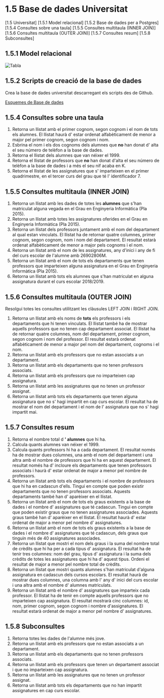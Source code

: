 # 1.5 Base de dades Universitat

[1.5 Universitat]
[1.5.1 Model relacional]
[1.5.2 Base de dades per a Postgres]
[1.5.4 Consultes sobre una taula]
[1.5.5 Consultes multitaula (INNER JOIN)]
[1.5.6 Consultes multitaula (OUTER JOIN)]
[1.5.7 Consultes resum]
[1.5.8 Subconsultes]

## 1.5.1 Model relacional

![Tabla](https://github.com/sapa-basededades/M02-M10-Bases-de-Dades/blob/main/1%20-%20Llenguatge%20SQL%20DML%20i%20DDL/1%20-%20DATABASES/ESQUEMES/1%20-%20POSTGRES/05%20-%20Universitat/universitat_erm.png)

## 1.5.2 Scripts de creació de la base de dades

Crea la base de dades universitat descarregant els scripts des de Github.

[Esquemes de Base de dades](https://github.com/sapa-basededades/M02-M10-Bases-de-Dades/tree/main/1%20-%20Llenguatge%20SQL%20DML%20i%20DDL/1%20-%20DATABASES/ESQUEMES/1%20-%20POSTGRES)

## 1.5.4 Consultes sobre una taula

1. Retorna un llistat amb el primer cognom, segon cognom i el nom de tots els alumnes. El llistat haurà d' estar ordenat alfabèticament de menor a major pel primer cognom, segon cognom i nom.
2. Esbrina el nom i els dos cognoms dels alumnes que **no** han donat d' alta el seu número de telèfon a la base de dades.
3. Retorna el llistat dels alumnes que van néixer el 1999.
4. Retorna el llistat de professors que **no** han donat d'alta el seu número de telèfon a la base de dades i a més el seu nif acaba en K.
5. Retorna el llistat de les assignatures que s' imparteixen en el primer quadrimestre, en el tercer curs del grau que té l' identificador 7.

## 1.5.5 Consultes multitaula (INNER JOIN)

1. Retorna un llistat amb les dades de totes les **alumnes** que s'han matriculat alguna vegada en el Grau en Enginyeria Informàtica (Pla 2015).
2. Retorna un llistat amb totes les assignatures oferides en el Grau en Enginyeria Informàtica (Pla 2015).
3. Retorna un llistat dels professors juntament amb el nom del departament al qual estan vinculats. El llistat ha de retornar quatre columnes, primer cognom, segon cognom, nom i nom del departament. El resultat estarà ordenat alfabèticament de menor a major pels cognoms i el nom.
4. Retorna un llistat amb el nom de les assignatures, any d'inici i any de fi del curs escolar de l'alumne amb 26902806M.
5. Retorna un llistat amb el nom de tots els departaments que tenen professors que imparteixen alguna assignatura en el Grau en Enginyeria Informàtica (Pla 2015).
6. Retorna un llistat amb tots els alumnes que s'han matriculat en alguna assignatura durant el curs escolar 2018/2019.

## 1.5.6 Consultes multitaula (OUTER JOIN)

Resolgui totes les consultes utilitzant les clàusules LEFT JOIN i RIGHT JOIN.

1. Retorna un llistat amb els noms de **tots** els professors i els departaments que hi tenen vinculats. El llistat també ha de mostrar aquells professors que no tenen cap departament associat. El llistat ha de retornar quatre columnes, nom del departament, primer cognom, segon cognom i nom del professor. El resultat estarà ordenat alfabèticament de menor a major pel nom del departament, cognoms i el nom.
2. Retorna un llistat amb els professors que no estan associats a un departament.
3. Retorna un llistat amb els departaments que no tenen professors associats.
4. Retorna un llistat amb els professors que no imparteixen cap assignatura.
5. Retorna un llistat amb les assignatures que no tenen un professor assignat.
6. Retorna un llistat amb tots els departaments que tenen alguna assignatura que no s' hagi impartit en cap curs escolar. El resultat ha de mostrar el nom del departament i el nom de l' assignatura que no s' hagi impartit mai.

## 1.5.7 Consultes resum

1. Retorna el nombre total d **' alumnes** que hi ha.
2. Calcula quants alumnes van néixer el 1999.
3. Calcula quants professors hi ha a cada departament. El resultat només ha de mostrar dues columnes, una amb el nom del departament i una altra amb el nombre de professors que hi ha en aquest departament. El resultat només ha d' incloure els departaments que tenen professors associats i haurà d' estar ordenat de major a menor pel nombre de professors.
4. Retorna un llistat amb tots els departaments i el nombre de professors que hi ha en cadascun d'ells. Tingui en compte que poden existir departaments que no tenen professors associats. Aquests departaments també han d' aparèixer en el llistat.
5. Retorna un llistat amb el nom de tots els graus existents a la base de dades i el nombre d' assignatures que té cadascun. Tingui en compte que poden existir graus que no tenen assignatures associades. Aquests graus també han d' aparèixer en el llistat. El resultat haurà d' estar ordenat de major a menor pel nombre d' assignatures.
6. Retorna un llistat amb el nom de tots els graus existents a la base de dades i el nombre d' assignatures que té cadascun, dels graus que tinguin més de 40 assignatures associades.
7. Retorna un llistat que mostri el nom dels graus i la suma del nombre total de crèdits que hi ha per a cada tipus d' assignatura. El resultat ha de tenir tres columnes: nom del grau, tipus d' assignatura i la suma dels crèdits de totes les assignatures que hi ha d' aquest tipus. Ordeni el resultat de major a menor pel nombre total de crèdits.
8. Retorna un llistat que mostri quants alumnes s'han matriculat d'alguna assignatura en cadascun dels cursos escolars. El resultat haurà de mostrar dues columnes, una columna amb l' any d' inici del curs escolar i una altra amb el nombre d' alumnes matriculats.
9. Retorna un llistat amb el nombre d' assignatures que imparteix cada professor. El llistat ha de tenir en compte aquells professors que no imparteixen cap assignatura. El resultat mostrarà cinc columnes: id, nom, primer cognom, segon cognom i nombre d'assignatures. El resultat estarà ordenat de major a menor pel nombre d' assignatures.

## 1.5.8 Subconsultes

1. Retorna totes les dades de l'alumne més jove.
2. Retorna un llistat amb els professors que no estan associats a un departament.
3. Retorna un llistat amb els departaments que no tenen professors associats.
4. Retorna un llistat amb els professors que tenen un departament associat i que no imparteixen cap assignatura.
5. Retorna un llistat amb les assignatures que no tenen un professor assignat.
6. Retorna un llistat amb tots els departaments que no han impartit assignatures en cap curs escolar.
